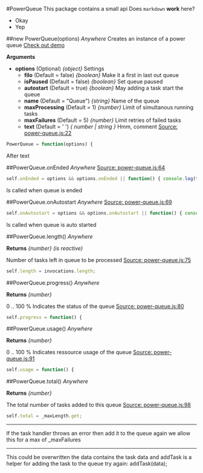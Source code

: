 #PowerQueue
This package contains a small api
Does `markdown` __work__ here?
* Okay
* Yep

##new PowerQueue(options)    *Anywhere*
Creates an instance of a power queue 
[Check out demo](http://power-queue-test.meteor.com/)

__Arguments__

* __options__  (Optional)  *{object}*
Settings
  * __filo__  (Default = false)  *{boolean}*
Make it a first in last out queue
  * __isPaused__  (Default = false)  *{boolean}*
Set queue paused
  * __autostart__  (Default = true)  *{boolean}*
May adding a task start the queue
  * __name__  (Default = "Queue")  *{string}*
Name of the queue
  * __maxProcessing__  (Default = 1)  *{number}*
Limit of simultanous running tasks
  * __maxFailures__  (Default = 5)  *{number}*
Limit retries of failed tasks
  * __text__  (Default = ' ')  *{ number | string }*
Hmm, comment
[Source: power-queue.js:22](power-queue.jsL22)
```js 22
PowerQueue = function(options) {
```
After text

##PowerQueue.onEnded    *Anywhere*
[Source: power-queue.js:64](power-queue.jsL64)
```js 64
self.onEnded = options && options.onEnded || function() { console.log(title + 
```
Is called when queue is ended

##PowerQueue.onAutostart    *Anywhere*
[Source: power-queue.js:69](power-queue.jsL69)
```js 69
self.onAutostart = options && options.onAutostart || function() { console.log(title + 
```
Is called when queue is auto started

##PowerQueue.length()    *Anywhere*

__Returns__  *{number}*  *(is reactive)*

Number of tasks left in queue to be processed
[Source: power-queue.js:75](power-queue.jsL75)
```js 75
self.length = invocations.length;
```

##PowerQueue.progress()    *Anywhere*

__Returns__  *{number}*

0 .. 100 % Indicates the status of the queue
[Source: power-queue.js:80](power-queue.jsL80)
```js 80
self.progress = function() {
```

##PowerQueue.usage()    *Anywhere*

__Returns__  *{number}*

0 .. 100 % Indicates ressource usage of the queue
[Source: power-queue.js:91](power-queue.jsL91)
```js 91
self.usage = function() {
```

##PowerQueue.total()    *Anywhere*

__Returns__  *{number}*

The total number of tasks added to this queue
[Source: power-queue.js:98](power-queue.jsL98)
```js 98
self.total = _maxLength.get;
```

---
If the task handler throws an error then add it to the queue again
we allow this for a max of _maxFailures

---
This could be overwritten the data contains the task data and addTask
is a helper for adding the task to the queue
try again: addTask(data);
